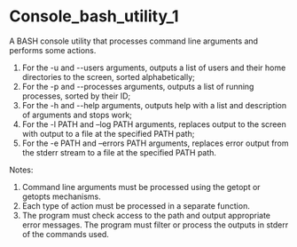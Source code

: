 # Console_bash_utility_1
A BASH console utility that processes command line arguments and performs some actions.

1. For the -u and --users arguments, outputs a list of users and their home directories to the screen, sorted alphabetically;
2. For the -p and --processes arguments, outputs a list of running processes, sorted by their ID;
3. For the -h and --help arguments, outputs help with a list and description of arguments and stops work;
4. For the -l PATH and –log PATH arguments, replaces output to the screen with output to a file at the specified PATH path;
5. For the -e PATH and –errors PATH arguments, replaces error output from the stderr stream to a file at the specified PATH path.

Notes:
1. Command line arguments must be processed using the getopt or getopts mechanisms.
2. Each type of action must be processed in a separate function.
3. The program must check access to the path and output appropriate error messages.  The program must filter or process the outputs in stderr of the commands used.
